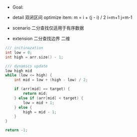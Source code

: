 * Goal:

* detail
双闭区间
optimize item: m = i + (j - i) / 2
i=m+1 j=m-1

* scenario
二分查找仅适用于有序数据

* extension
二分查找边界
二维

```c++
/// initinazation
int low = 0;
int high = arr.size() - 1;

/// dynamics update
low high mid
while (low <= high) {
    int mid = low + (high - low) / 2;

    if (arr[mid] == target) {
        return mid;
    } else if (arr[mid] < target) {
        low = mid + 1;
    } else {
        high = mid - 1;
    }
}

return -1;
```